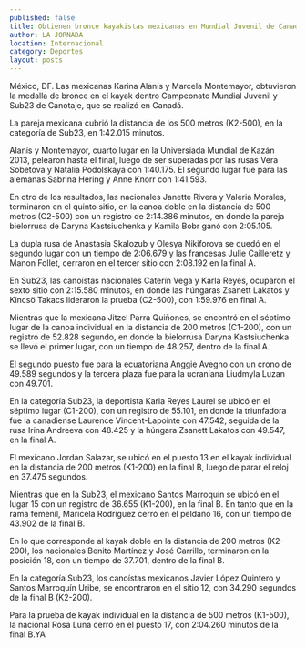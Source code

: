 ```yaml
---
published: false
title: Obtienen bronce kayakistas mexicanas en Mundial Juvenil de Canadá
author: LA JORNADA
location: Internacional
category: Deportes
layout: posts
---
```


México, DF. Las mexicanas Karina Alanís y Marcela Montemayor, obtuvieron la medalla de bronce en el kayak dentro Campeonato Mundial Juvenil y Sub23 de Canotaje, que se realizó en Canadá.

La pareja mexicana cubrió la distancia de los 500 metros (K2-500), en la categoría de Sub23, en 1:42.015 minutos.

Alanís y Montemayor, cuarto lugar en la Universiada Mundial de Kazán 2013, pelearon hasta el final, luego de ser superadas por las rusas Vera Sobetova y Natalia Podolskaya con 1:40.175. El segundo lugar fue para las alemanas Sabrina Hering y Anne Knorr con 1:41.593.

En otro de los resultados, las nacionales Janette Rivera y Valeria Morales, terminaron en el quinto sitio, en la canoa doble en la distancia de 500 metros (C2-500) con un registro de 2:14.386 minutos, en donde la pareja bielorrusa de Daryna Kastsiuchenka y Kamila Bobr ganó con 2:05.105.

La dupla rusa de Anastasia Skalozub y Olesya Nikiforova se quedó en el segundo lugar con un tiempo de 2:06.679 y las francesas Julie Cailleretz y Manon Follet, cerraron en el tercer sitio con 2:08.192 en la final A.

En Sub23, las canoístas nacionales Caterín Vega y Karla Reyes, ocuparon el sexto sitio con 2:15.580 minutos, en donde las húngaras Zsanett Lakatos y Kincsö Takacs lideraron la prueba (C2-500), con 1:59.976 en final A.

Mientras que la mexicana Jitzel Parra Quiñones, se encontró en el séptimo lugar de la canoa individual en la distancia de 200 metros (C1-200), con un registro de 52.828 segundo, en donde la bielorrusa Daryna Kastsiuchenka se llevó el primer lugar, con un tiempo de 48.257, dentro de la final A.

El segundo puesto fue para la ecuatoriana Anggie Avegno con un crono de 49.589 segundos y la tercera plaza fue para la ucraniana Liudmyla Luzan con 49.701.

En la categoría Sub23, la deportista Karla Reyes Laurel se ubicó en el séptimo lugar (C1-200), con un registro de 55.101, en donde la triunfadora fue la canadiense Laurence Vincent-Lapointe con 47.542, seguida de la rusa Irina Andreeva con 48.425 y la húngara Zsanett Lakatos con 49.547, en la final A.

El mexicano Jordan Salazar, se ubicó en el puesto 13 en el kayak individual en la distancia de 200 metros (K1-200) en la final B, luego de parar el reloj en 37.475 segundos.

Mientras que en la Sub23, el mexicano Santos Marroquín se ubicó en el lugar 15 con un registro de 36.655 (K1-200), en la final B. En tanto que en la rama femenil, Maricela Rodríguez cerró en el peldaño 16, con un tiempo de 43.902 de la final B.

En lo que corresponde al kayak doble en la distancia de 200 metros (K2-200), los nacionales Benito Martínez y José Carrillo, terminaron en la posición 18, con un tiempo de 37.701, dentro de la final B.

En la categoría Sub23, los canoístas mexicanos Javier López Quintero y Santos Marroquín Uribe, se encontraron en el sitio 12, con 34.290 segundos de la final B (K2-200).

Para la prueba de kayak individual en la distancia de 500 metros (K1-500), la nacional Rosa Luna cerró en el puesto 17, con 2:04.260 minutos de la final B.YA
